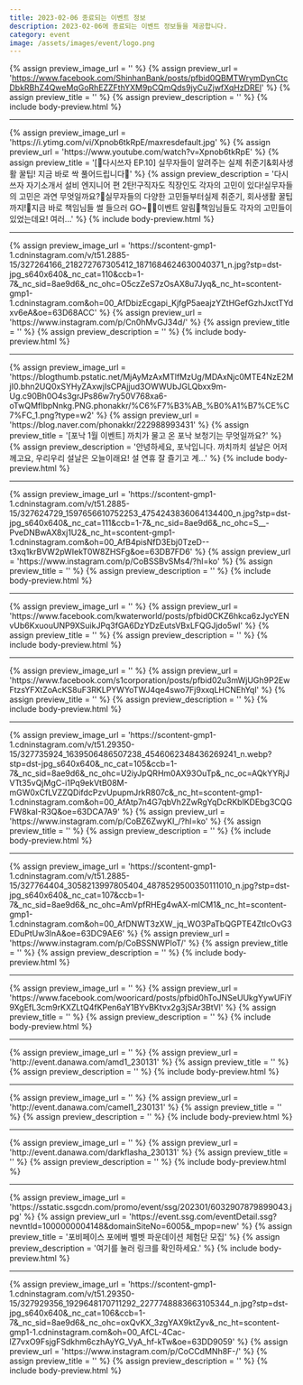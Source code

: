 ```yaml
---
title: 2023-02-06 종료되는 이벤트 정보
description: 2023-02-06에 종료되는 이벤트 정보들을 제공합니다.
category: event
image: /assets/images/event/logo.png
---
```

{% assign preview_image_url = '' %}
{% assign preview_url = 'https://www.facebook.com/ShinhanBank/posts/pfbid0QBMTWrymDynCtcDbkRBhZ4QweMqGoRhEZZFthYXM9pCQmQds9jyCuZjwfXqHzDREl' %}
{% assign preview_title = '' %}
{% assign preview_description = '' %}
{% include body-preview.html %}
<hr>{% assign preview_image_url = 'https://i.ytimg.com/vi/Xpnob6tkRpE/maxresdefault.jpg' %}
{% assign preview_url = 'https://www.youtube.com/watch?v=Xpnob6tkRpE' %}
{% assign preview_title = '[📝다시쓰자 EP.10] 실무자들이 알려주는 실제 취준기&amp;회사생활 꿀팁! 지금 바로 싹 풀어드립니다🍯' %}
{% assign preview_description = '다시쓰자 자기소개서 설비 엔지니어 편 2탄!구직자도 직장인도 각자의 고민이 있다!실무자들의 고민은 과연 무엇일까요?🤔실무자들의 다양한 고민들부터실제 취준기, 회사생활 꿀팁까지!🍯지금 바로 책임님들 썰 들으러 GO~🏃🎁이벤트 알림🎁책임님들도 각자의 고민들이 있었는데요! 여러...' %}
{% include body-preview.html %}
<hr>{% assign preview_image_url = 'https://scontent-gmp1-1.cdninstagram.com/v/t51.2885-15/327264166_218272767305412_1871684624630040371_n.jpg?stp=dst-jpg_s640x640&amp;_nc_cat=110&amp;ccb=1-7&amp;_nc_sid=8ae9d6&amp;_nc_ohc=O5czZeS7zOsAX8u7Jyq&amp;_nc_ht=scontent-gmp1-1.cdninstagram.com&amp;oh=00_AfDbizEcgapi_KjfgP5aeajzYZtHGefGzhJxctTYdxv6eA&amp;oe=63D68ACC' %}
{% assign preview_url = 'https://www.instagram.com/p/Cn0hMvGJ34d/' %}
{% assign preview_title = '' %}
{% assign preview_description = '' %}
{% include body-preview.html %}
<hr>{% assign preview_image_url = 'https://blogthumb.pstatic.net/MjAyMzAxMTlfMzUg/MDAxNjc0MTE4NzE2MjI0.bhn2UQ0xSYHyZAxwjIsCPAjjud3OWWUbJGLQbxx9m-Ug.c90Bh0O4s3grJPs86w7ry50V768xa6-oTwQMfIbpNnkg.PNG.phonakkr/%C6%F7%B3%AB_%B0%A1%B7%CE%C7%FC_1.png?type=w2' %}
{% assign preview_url = 'https://blog.naver.com/phonakkr/222988993431' %}
{% assign preview_title = '[포낙 1월 이벤트] 까치가 물고 온 포낙 보청기는 무엇일까요?' %}
{% assign preview_description = '안녕하세요, 포낙입니다. 까치까치 설날은 어저께고요, 우리우리 설날은 오늘이래요! 설 연휴 잘 즐기고 계...' %}
{% include body-preview.html %}
<hr>{% assign preview_image_url = 'https://scontent-gmp1-1.cdninstagram.com/v/t51.2885-15/327624729_1597656610752253_4754243836064134400_n.jpg?stp=dst-jpg_s640x640&amp;_nc_cat=111&amp;ccb=1-7&amp;_nc_sid=8ae9d6&amp;_nc_ohc=S__-PveDNBwAX8xj1U2&amp;_nc_ht=scontent-gmp1-1.cdninstagram.com&amp;oh=00_AfB4pisNfD3Ebj0TzeD--t3xq1krBVW2pWIekT0W8ZHSFg&amp;oe=63DB7FD6' %}
{% assign preview_url = 'https://www.instagram.com/p/CoBSSBvSMs4/?hl=ko' %}
{% assign preview_title = '' %}
{% assign preview_description = '' %}
{% include body-preview.html %}
<hr>{% assign preview_image_url = '' %}
{% assign preview_url = 'https://www.facebook.com/kwaterworld/posts/pfbid0CKZ6hkca6zJycYENvUb6KxuouUNP9XSuikJPq3fGA6DzYDzEutsVBxLFQGJjdo5wl' %}
{% assign preview_title = '' %}
{% assign preview_description = '' %}
{% include body-preview.html %}
<hr>{% assign preview_image_url = '' %}
{% assign preview_url = 'https://www.facebook.com/s1corporation/posts/pfbid02u3mWjUGh9P2EwFtzsYFXtZoAcKS8uF3RKLPYWYoTWJ4qe4swo7Fj9xxqLHCNEhYql' %}
{% assign preview_title = '' %}
{% assign preview_description = '' %}
{% include body-preview.html %}
<hr>{% assign preview_image_url = 'https://scontent-gmp1-1.cdninstagram.com/v/t51.29350-15/327735924_1639506486507238_4546062348436269241_n.webp?stp=dst-jpg_s640x640&amp;_nc_cat=105&amp;ccb=1-7&amp;_nc_sid=8ae9d6&amp;_nc_ohc=U2iyJpQRHm0AX93OuTp&amp;_nc_oc=AQkYYRjJVTt35vQjMgC-i1Pq9ekVtB08M-mGW0xCfLVZZQDifdcPzvUpupmJrkR807c&amp;_nc_ht=scontent-gmp1-1.cdninstagram.com&amp;oh=00_AfAtp7n4G7qbVh2ZwRgYqDcRKblKDEbg3CQGFW8kaI-R3Q&amp;oe=63DCA7A9' %}
{% assign preview_url = 'https://www.instagram.com/p/CoBZ6ZwyKI_/?hl=ko' %}
{% assign preview_title = '' %}
{% assign preview_description = '' %}
{% include body-preview.html %}
<hr>{% assign preview_image_url = 'https://scontent-gmp1-1.cdninstagram.com/v/t51.2885-15/327764404_3058213997805404_4878529500350111010_n.jpg?stp=dst-jpg_s640x640&amp;_nc_cat=107&amp;ccb=1-7&amp;_nc_sid=8ae9d6&amp;_nc_ohc=AmVpfRHEg4wAX-mlCM1&amp;_nc_ht=scontent-gmp1-1.cdninstagram.com&amp;oh=00_AfDNWT3zXW_jq_WO3PaTbQGPTE4ZtlcOvG3EDuPtUw3lnA&amp;oe=63DC9AE6' %}
{% assign preview_url = 'https://www.instagram.com/p/CoBSSNWPloT/' %}
{% assign preview_title = '' %}
{% assign preview_description = '' %}
{% include body-preview.html %}
<hr>{% assign preview_image_url = '' %}
{% assign preview_url = 'https://www.facebook.com/wooricard/posts/pfbid0hToJNSeUUkgYywUFiY9XgEfL3cm9rKXZLtQ4fKPen6aY1BYvBKtvx2g3jSAr3BtVl' %}
{% assign preview_title = '' %}
{% assign preview_description = '' %}
{% include body-preview.html %}
<hr>{% assign preview_image_url = '' %}
{% assign preview_url = 'http://event.danawa.com/amd1_230131' %}
{% assign preview_title = '' %}
{% assign preview_description = '' %}
{% include body-preview.html %}
<hr>{% assign preview_image_url = '' %}
{% assign preview_url = 'http://event.danawa.com/camel1_230131' %}
{% assign preview_title = '' %}
{% assign preview_description = '' %}
{% include body-preview.html %}
<hr>{% assign preview_image_url = '' %}
{% assign preview_url = 'http://event.danawa.com/darkflasha_230131' %}
{% assign preview_title = '' %}
{% assign preview_description = '' %}
{% include body-preview.html %}
<hr>{% assign preview_image_url = 'https://sstatic.ssgcdn.com/promo/event/ssg/202301/6032907879899043.jpg' %}
{% assign preview_url = 'https://event.ssg.com/eventDetail.ssg?nevntId=1000000004148&domainSiteNo=6005&_mpop=new' %}
{% assign preview_title = '포비페이스 포에버 벨벳 파운데이션 체험단 모집' %}
{% assign preview_description = '여기를 눌러 링크를 확인하세요.' %}
{% include body-preview.html %}
<hr>{% assign preview_image_url = 'https://scontent-gmp1-1.cdninstagram.com/v/t51.29350-15/327929356_1929648170711292_2277748883663105344_n.jpg?stp=dst-jpg_s640x640&amp;_nc_cat=106&amp;ccb=1-7&amp;_nc_sid=8ae9d6&amp;_nc_ohc=oxQvKX_3zgYAX9ktZyv&amp;_nc_ht=scontent-gmp1-1.cdninstagram.com&amp;oh=00_AfCL-4Cac-lZ7vxO9FsjgFSdkhm6czhAyYG_VyA_hf-kTw&amp;oe=63DD9059' %}
{% assign preview_url = 'https://www.instagram.com/p/CoCCdMNh8F-/' %}
{% assign preview_title = '' %}
{% assign preview_description = '' %}
{% include body-preview.html %}